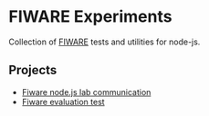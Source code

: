 FIWARE Experiments
==================
Collection of [FIWARE](https://www.fiware.org/) tests and utilities for node-js.

Projects
--------
- [Fiware node.js lab communication](https://github.com/kallaspriit/fiware/tree/master/context-broker)
- [Fiware evaluation test](https://github.com/kallaspriit/fiware/tree/master/evaluation)